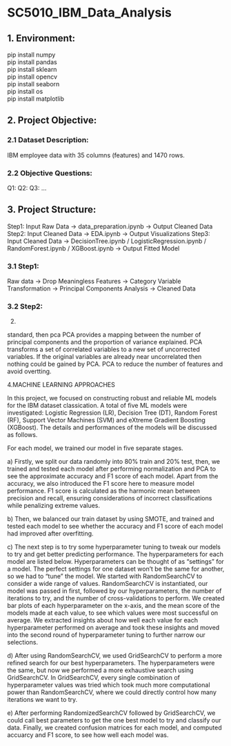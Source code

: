 # SC5010_IBM_Data_Analysis

## 1. Environment:
pip install numpy  
pip install pandas  
pip install sklearn  
pip install opencv  
pip install seaborn  
pip install os  
pip install matplotlib  

## 2. Project Objective:
### 2.1 Dataset Description:
IBM employee data with 35 columns (features) and 1470 rows.
### 2.2 Objective Questions:
Q1:
Q2:
Q3:
...
## 3. Project Structure:
Step1: Input Raw Data -> data_preparation.ipynb -> Output Cleaned Data
Step2: Input Cleaned Data -> EDA.ipynb -> Output Visualizations
Step3: Input Cleaned Data -> DecisionTree.ipynb / LogisticRegression.ipynb / RandomForest.ipynb / XGBoost.ipynb -> Output Fitted Model

### 3.1 Step1:
Raw data -> Drop Meaningless Features
         -> Category Variable Transformation
         -> Principal Components Analysis
         -> Cleaned Data
### 3.2 Step2:


2.
standard, then pca
PCA provides a mapping between the number of principal components and the proportion of variance explained. PCA transforms a set of correlated variables to a new set of uncorrected variables. If the original variables are already near uncorrelated then nothing could be gained by PCA. PCA to reduce the number of features and avoid overtting.


4.MACHINE LEARNING APPROACHES

In this project, we focused on constructing robust and reliable ML models for the IBM dataset classication. A total of five ML models were investigated: Logistic Regression (LR), Decision Tree (DT), Random Forest (RF), Support Vector Machines (SVM) and eXtreme Gradient Boosting (XGBoost). The details and performances of the models will be discussed as follows.

For each model, we trained our model in five separate stages. 

a) Firstly, we split our data randomly into 80% train and 20% test, then, we trained and tested each model after performing normalization and PCA to see the approximate accuracy and F1 score of each model. Apart from the accuracy, we also introduced the F1 score here to measure model performance. F1 score is calculated as the harmonic mean between precision and recall, ensuring considerations of incorrect classifications while penalizing extreme values. 

b) Then, we balanced our train dataset by using SMOTE, and trained and tested each model to see whether the accuracy and F1 score of each model had improved after overfitting. 

c) The next step is to try some hyperparameter tuning to tweak our models to try and get better predicting performance. The hyperparameters for each model are listed below. Hyperparameters can be thought of as “settings” for a model. The perfect settings for one dataset won’t be the same for another, so we had to “tune” the model. We started with RandomSearchCV to consider a wide range of values. RandomSearchCV is instantiated, our model was passed in first, followed by our hyperparameters, the number of iterations to try, and the number of cross-validations to perform. We created bar plots of each hyperparameter on the x-axis, and the mean score of the models made at each value, to see which values were most successful on average. We extracted insights about how well each value for each hyperparameter performed on average and took these insights and moved into the second round of hyperparameter tuning to further narrow our selections. 

d) After using RandomSearchCV, we used GridSearchCV to perform a more refined search for our best hyperparameters. The hyperparameters were the same, but now we performed a more exhaustive search using GridSearchCV. In GridSearchCV, every single combination of hyperparameter values was tried which took much more computational power than RandomSearchCV, where we could directly control how many iterations we want to try. 

e) After performing RandomizedSearchCV followed by GridSearchCV, we could call best parameters to get the one best model to try and classify our data. Finally, we created confusion matrices for each model, and computed accuarcy and F1 score, to see how well each model was.



